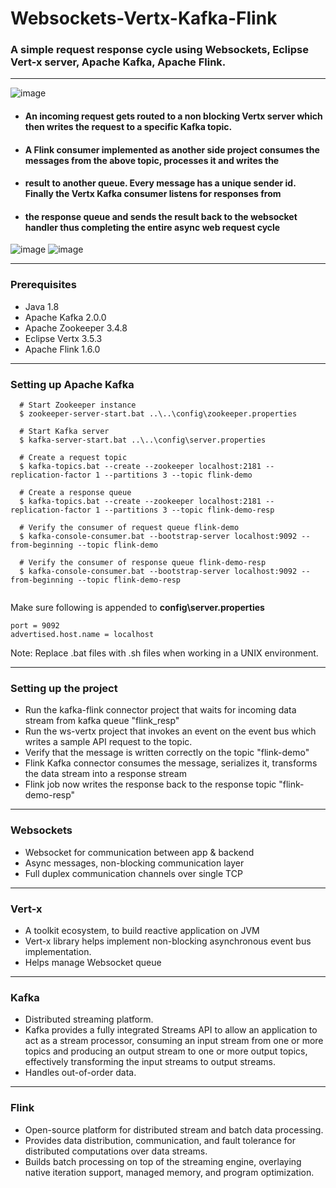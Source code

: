# Websockets-Vertx-Kafka-Flink
### A simple request response cycle using Websockets, Eclipse Vert-x server, Apache Kafka, Apache Flink. ###
---

![image](https://user-images.githubusercontent.com/12872673/45586253-6a12ce00-b911-11e8-9508-3536f101717c.png)

* #### An incoming request gets routed to a non blocking Vertx server which then writes the request to a specific Kafka topic. ####
* #### A Flink consumer implemented as another side project consumes the messages from the above topic, processes it and writes the 
* #### result to another queue. Every message has a unique sender id. Finally the Vertx Kafka consumer listens for responses from ####
* #### the response queue and sends the result back to the websocket handler thus completing the entire async web request cycle ####


![image](https://user-images.githubusercontent.com/12872673/45586212-78acb580-b910-11e8-9d7a-9a3a85f22419.png)                             ![image](https://user-images.githubusercontent.com/12872673/45586233-ebb62c00-b910-11e8-9fc7-d48a73bcd31d.png)

---
### Prerequisites ###
* Java 1.8
* Apache Kafka 2.0.0
* Apache Zookeeper 3.4.8
* Eclipse Vertx 3.5.3
* Apache Flink 1.6.0
---


### Setting up Apache Kafka ###
```
  # Start Zookeeper instance 
  $ zookeeper-server-start.bat ..\..\config\zookeeper.properties
  
  # Start Kafka server
  $ kafka-server-start.bat ..\..\config\server.properties
  
  # Create a request topic
  $ kafka-topics.bat --create --zookeeper localhost:2181 --replication-factor 1 --partitions 3 --topic flink-demo

  # Create a response queue
  $ kafka-topics.bat --create --zookeeper localhost:2181 --replication-factor 1 --partitions 3 --topic flink-demo-resp
  
  # Verify the consumer of request queue flink-demo
  $ kafka-console-consumer.bat --bootstrap-server localhost:9092 --from-beginning --topic flink-demo

  # Verify the consumer of response queue flink-demo-resp
  $ kafka-console-consumer.bat --bootstrap-server localhost:9092 --from-beginning --topic flink-demo-resp
  
```
 Make sure following is appended to **config\server.properties**
 ```
 port = 9092
 advertised.host.name = localhost 
 ```
 
 Note: Replace .bat files with .sh files when working in a UNIX environment.
 
 ---
 
 
 ### Setting up the project ###
 * Run the kafka-flink connector project that waits for incoming data stream from kafka queue "flink_resp"
 * Run the ws-vertx project that invokes an event on the event bus which writes a sample API request to the topic.
 * Verify that the message is written correctly on the topic "flink-demo"
 * Flink Kafka connector consumes the message, serializes it, transforms the data stream into a response stream
 * Flink job now writes the response back to the response topic "flink-demo-resp"


----
### Websockets ###
* Websocket for communication between app & backend
* Async messages, non-blocking communication layer
* Full duplex communication channels over single TCP

---
### Vert-x ###
* A toolkit ecosystem, to build reactive application on JVM
* Vert-x library helps implement non-blocking asynchronous event bus implementation.
* Helps manage Websocket queue

---
### Kafka ###
* Distributed streaming platform.
* Kafka provides a fully integrated Streams API to allow an application to act as a stream processor, consuming an input stream from one or more topics and producing an output stream to one or more output topics, effectively transforming the input streams to output streams.
* Handles out-of-order data.

---
### Flink ###
* Open-source platform for distributed stream and batch data processing.
* Provides data distribution, communication, and fault tolerance for distributed computations over data streams. 
* Builds batch processing on top of the streaming engine, overlaying native iteration support, managed memory, and program optimization.
